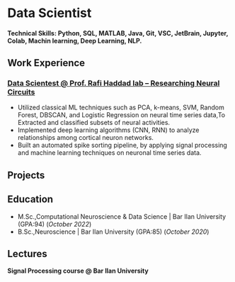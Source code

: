 # Data Scientist
#### Technical Skills: Python, SQL, MATLAB, Java, Git, VSC, JetBrain, Jupyter, Colab, Machin learning, Deep Learning, NLP.




## Work Experience
### [Data Scientest @ Prof. Rafi Haddad lab – Researching Neural Circuits](https://github.com/orbashangit/Online_Spike_Sorting_NeuroNexus_Probe.git)
- Utilized classical ML techniques such as PCA, k-means, SVM, Random Forest,
DBSCAN, and Logistic Regression on neural time series data,To Extracted and classified subsets 
of neural activities.
- Implemented deep learning algorithms (CNN, RNN) to analyze relationships among cortical 
neuron networks.
-	Built an automated spike sorting pipeline, by applying signal processing and machine learning techniques on neuronal time series data.
  
## Projects 

## Education 
- M.Sc.,Computational Neuroscience & Data Science | Bar Ilan University (GPA:94) (_October 2022_)
- B.Sc.,Neuroscience                              | Bar Ilan University (GPA:85) (_October 2020_)

## Lectures
**Signal Processing course @ Bar Ilan University**


